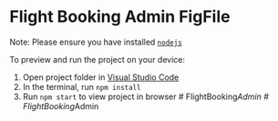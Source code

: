 
  # Flight Booking Admin FigFile

  Note: Please ensure you have installed <code><a href="https://nodejs.org/en/download/">nodejs</a></code>

  To preview and run the project on your device:
  1) Open project folder in <a href="https://code.visualstudio.com/download">Visual Studio Code</a>
  2) In the terminal, run `npm install`
  3) Run `npm start` to view project in browser
  #   F l i g h t B o o k i n g _ A d m i n  
 #   F l i g h t B o o k i n g _ A d m i n  
 